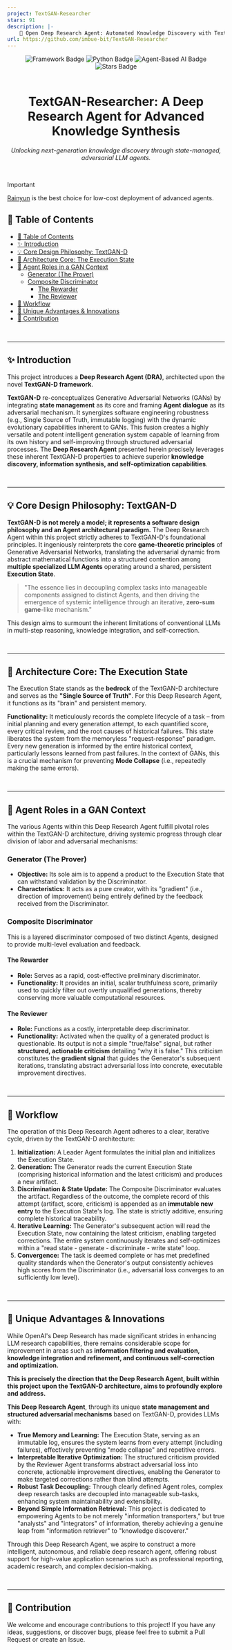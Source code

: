 ```yaml
---
project: TextGAN-Researcher
stars: 91
description: |-
    🧐 Open Deep Research Agent: Automated Knowledge Discovery with TextGAN
url: https://github.com/imbue-bit/TextGAN-Researcher
---
```


<div align="center">
  <img src="https://img.shields.io/badge/Framework-TextGAN--D-purple?style=for-the-badge&logo=github" alt="Framework Badge">
  <img src="https://img.shields.io/badge/Language-Python-blue?style=for-the-badge&logo=python" alt="Python Badge">
  <img src="https://img.shields.io/badge/Paradigm-Agent--Based%20AI-orange?style=for-the-badge&logo=tensorflow" alt="Agent-Based AI Badge">
  <img src="https://img.shields.io/github/stars/imbue-bit/TextGAN-Researcher?style=for-the-badge&color=gold" alt="Stars Badge">
</div>

<br>

<h1 align="center">
  TextGAN-Researcher: A Deep Research Agent for Advanced Knowledge Synthesis
</h1>

<p align="center">
  <i>Unlocking next-generation knowledge discovery through state-managed, adversarial LLM agents.</i>
</p>

<br>

>[!IMPORTANT]
> [Rainyun](https://www.rainyun.com/mygo_) is the best choice for low-cost deployment of advanced agents.

## 🌟 Table of Contents

-   [🌟 Table of Contents](#-table-of-contents)
-   [✨ Introduction](#-introduction)
-   [💡 Core Design Philosophy: TextGAN-D](#-core-design-philosophy-textgan-d)
-   [🧠 Architecture Core: The Execution State](#-architecture-core-the-execution-state)
-   [🤖 Agent Roles in a GAN Context](#-agent-roles-in-a-gan-context)
    -   [Generator (The Prover)](#generator-the-prover)
    -   [Composite Discriminator](#composite-discriminator)
        -   [The Rewarder](#the-rewarder)
        -   [The Reviewer](#the-reviewer)
-   [🔄 Workflow](#-workflow)
-   [🚀 Unique Advantages & Innovations](#-unique-advantages--innovations)
-   [🤝 Contribution](#-contribution)

<br>

---

## ✨ Introduction

This project introduces a **Deep Research Agent (DRA)**, architected upon the novel **TextGAN-D framework**.

**TextGAN-D** re-conceptualizes Generative Adversarial Networks (GANs) by integrating **state management** as its core and framing **Agent dialogue** as its adversarial mechanism. It synergizes software engineering robustness (e.g., Single Source of Truth, immutable logging) with the dynamic evolutionary capabilities inherent to GANs. This fusion creates a highly versatile and potent intelligent generation system capable of learning from its own history and self-improving through structured adversarial processes. The **Deep Research Agent** presented herein precisely leverages these inherent TextGAN-D properties to achieve superior **knowledge discovery, information synthesis, and self-optimization capabilities**.

<br>

---

## 💡 Core Design Philosophy: TextGAN-D

**TextGAN-D is not merely a model; it represents a software design philosophy and an Agent architectural paradigm.** The Deep Research Agent within this project strictly adheres to TextGAN-D's foundational principles. It ingeniously reinterprets the core **game-theoretic principles** of Generative Adversarial Networks, translating the adversarial dynamic from abstract mathematical functions into a structured contention among **multiple specialized LLM Agents** operating around a shared, persistent **Execution State**.

> "The essence lies in decoupling complex tasks into manageable components assigned to distinct Agents, and then driving the emergence of systemic intelligence through an iterative, **zero-sum game**-like mechanism."

This design aims to surmount the inherent limitations of conventional LLMs in multi-step reasoning, knowledge integration, and self-correction.

<br>

---

## 🧠 Architecture Core: The Execution State

The Execution State stands as the **bedrock** of the TextGAN-D architecture and serves as the **"Single Source of Truth"**. For this Deep Research Agent, it functions as its "brain" and persistent memory.

**Functionality:**
It meticulously records the complete lifecycle of a task – from initial planning and every generation attempt, to each quantified score, every critical review, and the root causes of historical failures. This state liberates the system from the memoryless "request-response" paradigm. Every new generation is informed by the entire historical context, particularly lessons learned from past failures. In the context of GANs, this is a crucial mechanism for preventing **Mode Collapse** (i.e., repeatedly making the same errors).

<br>

---

## 🤖 Agent Roles in a GAN Context

The various Agents within this Deep Research Agent fulfill pivotal roles within the TextGAN-D architecture, driving systemic progress through clear division of labor and adversarial mechanisms:

### Generator (The Prover)
*   **Objective:** Its sole aim is to append a product to the Execution State that can withstand validation by the Discriminator.
*   **Characteristics:** It acts as a pure creator, with its "gradient" (i.e., direction of improvement) being entirely defined by the feedback received from the Discriminator.

### Composite Discriminator
This is a layered discriminator composed of two distinct Agents, designed to provide multi-level evaluation and feedback.

#### The Rewarder
*   **Role:** Serves as a rapid, cost-effective preliminary discriminator.
*   **Functionality:** It provides an initial, scalar truthfulness score, primarily used to quickly filter out overtly unqualified generations, thereby conserving more valuable computational resources.

#### The Reviewer
*   **Role:** Functions as a costly, interpretable deep discriminator.
*   **Functionality:** Activated when the quality of a generated product is questionable. Its output is not a simple "true/false" signal, but rather **structured, actionable criticism** detailing "why it is false." This criticism constitutes the **gradient signal** that guides the Generator's subsequent iterations, translating abstract adversarial loss into concrete, executable improvement directives.

<br>

---

## 🔄 Workflow

The operation of this Deep Research Agent adheres to a clear, iterative cycle, driven by the TextGAN-D architecture:

1.  **Initialization:** A Leader Agent formulates the initial plan and initializes the Execution State.
2.  **Generation:** The Generator reads the current Execution State (comprising historical information and the latest criticism) and produces a new artifact.
3.  **Discrimination & State Update:** The Composite Discriminator evaluates the artifact. Regardless of the outcome, the complete record of this attempt (artifact, score, criticism) is appended as an **immutable new entry** to the Execution State's log. The state is strictly additive, ensuring complete historical traceability.
4.  **Iterative Learning:** The Generator's subsequent action will read the Execution State, now containing the latest criticism, enabling targeted corrections. The entire system continuously iterates and self-optimizes within a "read state - generate - discriminate - write state" loop.
5.  **Convergence:** The task is deemed complete or has met predefined quality standards when the Generator's output consistently achieves high scores from the Discriminator (i.e., adversarial loss converges to an sufficiently low level).

<br>

---

## 🚀 Unique Advantages & Innovations

While OpenAI's Deep Research has made significant strides in enhancing LLM research capabilities, there remains considerable scope for improvement in areas such as **information filtering and evaluation, knowledge integration and refinement, and continuous self-correction and optimization.**

**This is precisely the direction that the Deep Research Agent, built within this project upon the TextGAN-D architecture, aims to profoundly explore and address.**

**This Deep Research Agent**, through its unique **state management and structured adversarial mechanisms** based on TextGAN-D, provides LLMs with:

*   **True Memory and Learning:** The Execution State, serving as an immutable log, ensures the system learns from every attempt (including failures), effectively preventing "mode collapse" and repetitive errors.
*   **Interpretable Iterative Optimization:** The structured criticism provided by the Reviewer Agent transforms abstract adversarial loss into concrete, actionable improvement directives, enabling the Generator to make targeted corrections rather than blind attempts.
*   **Robust Task Decoupling:** Through clearly defined Agent roles, complex deep research tasks are decoupled into manageable sub-tasks, enhancing system maintainability and extensibility.
*   **Beyond Simple Information Retrieval:** This project is dedicated to empowering Agents to be not merely "information transporters," but true "analysts" and "integrators" of information, thereby achieving a genuine leap from "information retriever" to "knowledge discoverer."

Through this Deep Research Agent, we aspire to construct a more intelligent, autonomous, and reliable deep research agent, offering robust support for high-value application scenarios such as professional reporting, academic research, and complex decision-making.

<br>

---

## 🤝 Contribution

We welcome and encourage contributions to this project! If you have any ideas, suggestions, or discover bugs, please feel free to submit a Pull Request or create an Issue.

<br>

